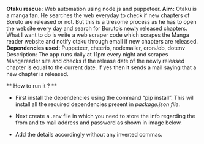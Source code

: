 **Otaku rescue:** Web automation using node.js and puppeteer.
**Aim:** Otaku is a manga fan. He searches the web everyday to check if new chapters of Boruto are released or not. But this is a tiresome process as he has to open the website every day and search for Boruto’s newly released chapters. What I want to do is write a web scraper code which scrapes the Manga reader website and notify otaku through email if new chapters are released.
**Dependencies used:** Puppeteer, cheerio, nodemailer, cronJob, dotenv
Description: The app runs daily at 11pm every night and scrapes Mangareader site and checks if the release date of the newly released chapter is equal to the current date. If yes then it sends a mail saying that a new chapter is released.
 
** How to run it ? **
* First install the dependencies using the command “pip install”. This will install all the         required dependencies present in *package.json file*.
* Next create a .env file in which you need to store the info regarding the from and to mail address and password as shown in image below.
  
  
  
* Add the details accordingly without any inverted commas.
 

